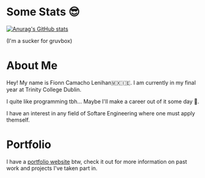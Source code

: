 # Some Stats 😎

[![Anurag's GitHub stats](https://github-readme-stats.vercel.app/api?username=FionnCL&show_icons=true&theme=gruvbox)](https://github.com/anuraghazra/github-readme-stats)

(I'm a sucker for gruvbox)

# About Me

Hey! My name is Fionn Camacho Lenihan🇲🇽🇮🇪. I am currently in my final year at Trinity College Dublin.

I quite like programming tbh... Maybe I'll make a career out of it some day 🤔.

I have an interest in any field of Softare Engineering where one must apply themself.

# Portfolio

I have a [portfolio website](https://fionncl.web.app/) btw, check it out for more information on past work and projects I've taken part in.
